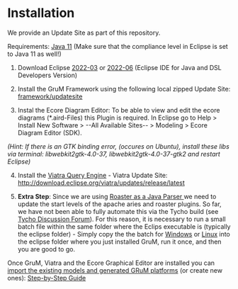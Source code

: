 # Installation

We provide an Update Site as part of this repository.

Requirements: [Java 11](https://www.oracle.com/java/technologies/javase/jdk11-archive-downloads.html) (Make sure that the compliance level in Eclipse is set to Java 11 as well!)

1. Download Eclipse [2022-03](https://www.eclipse.org/downloads/packages/release/2022-03/r) or [2022-06](https://www.eclipse.org/downloads/packages/release/2022-06/r) (Eclipse IDE for Java and DSL Developers Version)

2. Install the GruM Framework using the following local zipped Update Site: [framework/updatesite](https://github.com/LIT-Rumors/grum-public/blob/main/framework/updatesite/at.jku.se.monitoring.update.eclipse-repository-1.0.0-SNAPSHOT.zip)


4. Instal the Ecore Diagram Editor: To be able to view and edit the ecore diagrams (*.aird-Files) this Plugin is required. In Eclipse go to Help > Install New Software > --All Available Sites-- > Modeling > Ecore Diagram Editor (SDK). 

*(Hint: If there is an GTK binding error, (occures on Ubuntu), install these libs via terminal: libwebkit2gtk-4.0-37, libwebkit2gtk-4.0-37-gtk2 and restart Eclipse)*

4. Install the [Viatra Query Engine](https://www.eclipse.org/viatra/downloads.html) - Viatra Update Site: http://download.eclipse.org/viatra/updates/release/latest

3.  __Extra Step__: Since we are using [Roaster as a Java Parser ](https://github.com/forge/roaster) we need to update the start levels of the apache aries and roaster plugins. So far, we have not been able to fully automate this via the Tycho build (see [Tycho Discussion Forum](https://github.com/eclipse/tycho/discussions/1007)). For this reason, it is necessary to run a small batch file within the same folder where the Eclips executable is (typically the eclipse folder) - Simply copy the the batch for [Windows](update-start-level.bat) or [Linux](update-start-level.sh) into the eclipse folder where you just installed GruM, run it once, and then you are good to go.


Once GruM, Viatra and the Ecore Graphical Editor are installed you can [import the existing models and generated GRuM platforms](/usecases/examples/monitoredsystems) (or create new ones): [Step-by-Step Guide](MODEL_NEW_SYSTEM.md)
